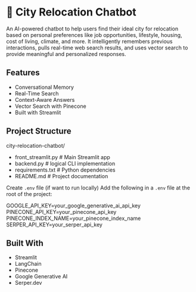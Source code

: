 🌆 City Relocation Chatbot
===========================

An AI-powered chatbot to help users find their ideal city for relocation based on personal preferences like job opportunities, lifestyle, housing, cost of living, climate, and more. It intelligently remembers previous interactions, pulls real-time web search results, and uses vector search to provide meaningful and personalized responses.

Features
-----------
- Conversational Memory
- Real-Time Search
- Context-Aware Answers
- Vector Search with Pinecone
- Built with Streamlit


Project Structure
---------------------
city-relocation-chatbot/

- front_streamlit.py      # Main Streamlit app 
- backend.py              # logical CLI implementation
- requirements.txt        # Python dependencies
- README.md               # Project documentation


Create `.env` file (if want to run locally)
Add the following in a `.env` file at the root of the project:

GOOGLE_API_KEY=your_google_generative_ai_api_key  
PINECONE_API_KEY=your_pinecone_api_key  
PINECONE_INDEX_NAME=your_pinecone_index_name  
SERPER_API_KEY=your_serper_api_key  

Built With
--------------
- Streamlit
- LangChain
- Pinecone
- Google Generative AI
- Serper.dev
